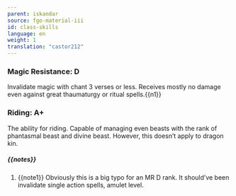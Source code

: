 ```yaml
---
parent: iskandar
source: fgo-material-iii
id: class-skills
language: en
weight: 1
translation: "castor212"
---
```


### Magic Resistance: D

Invalidate magic with chant 3 verses or less.
Receives mostly no damage even against great thaumaturgy or ritual spells.{{n1}}

### Riding: A+

The ability for riding. Capable of managing even beasts with the rank of phantasmal beast and divine beast. However, this doesn’t apply to dragon kin.

##### {{notes}}

1. {{note1}} Obviously this is a big typo for an MR D rank. It should’ve been invalidate single action spells, amulet level.
